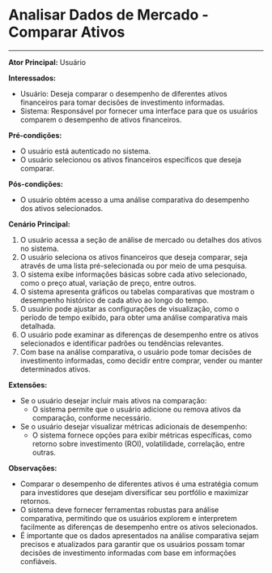 # Analisar Dados de Mercado - Comparar Ativos
____

**Ator Principal:** Usuário

**Interessados:**
- Usuário: Deseja comparar o desempenho de diferentes ativos financeiros para tomar decisões de investimento informadas.
- Sistema: Responsável por fornecer uma interface para que os usuários comparem o desempenho de ativos financeiros.

**Pré-condições:**
- O usuário está autenticado no sistema.
- O usuário selecionou os ativos financeiros específicos que deseja comparar.

**Pós-condições:**
- O usuário obtém acesso a uma análise comparativa do desempenho dos ativos selecionados.

**Cenário Principal:**
1. O usuário acessa a seção de análise de mercado ou detalhes dos ativos no sistema.
2. O usuário seleciona os ativos financeiros que deseja comparar, seja através de uma lista pré-selecionada ou por meio de uma pesquisa.
3. O sistema exibe informações básicas sobre cada ativo selecionado, como o preço atual, variação de preço, entre outros.
4. O sistema apresenta gráficos ou tabelas comparativas que mostram o desempenho histórico de cada ativo ao longo do tempo.
5. O usuário pode ajustar as configurações de visualização, como o período de tempo exibido, para obter uma análise comparativa mais detalhada.
6. O usuário pode examinar as diferenças de desempenho entre os ativos selecionados e identificar padrões ou tendências relevantes.
7. Com base na análise comparativa, o usuário pode tomar decisões de investimento informadas, como decidir entre comprar, vender ou manter determinados ativos.

**Extensões:**
- Se o usuário desejar incluir mais ativos na comparação:
    - O sistema permite que o usuário adicione ou remova ativos da comparação, conforme necessário.
- Se o usuário desejar visualizar métricas adicionais de desempenho:
    - O sistema fornece opções para exibir métricas específicas, como retorno sobre investimento (ROI), volatilidade, correlação, entre outras.

**Observações:**
- Comparar o desempenho de diferentes ativos é uma estratégia comum para investidores que desejam diversificar seu portfólio e maximizar retornos.
- O sistema deve fornecer ferramentas robustas para análise comparativa, permitindo que os usuários explorem e interpretem facilmente as diferenças de desempenho entre os ativos selecionados.
- É importante que os dados apresentados na análise comparativa sejam precisos e atualizados para garantir que os usuários possam tomar decisões de investimento informadas com base em informações confiáveis.